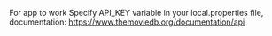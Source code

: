For app to work Specify API_KEY variable in your local.properties file,
documentation: https://www.themoviedb.org/documentation/api


